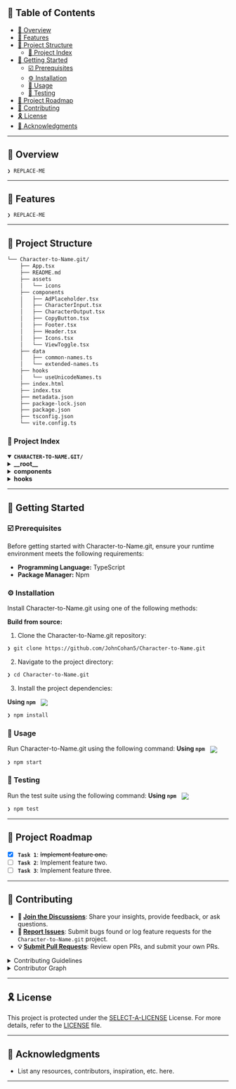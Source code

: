 

## 🔗 Table of Contents

- [📍 Overview](#-overview)
- [👾 Features](#-features)
- [📁 Project Structure](#-project-structure)
  - [📂 Project Index](#-project-index)
- [🚀 Getting Started](#-getting-started)
  - [☑️ Prerequisites](#-prerequisites)
  - [⚙️ Installation](#-installation)
  - [🤖 Usage](#🤖-usage)
  - [🧪 Testing](#🧪-testing)
- [📌 Project Roadmap](#-project-roadmap)
- [🔰 Contributing](#-contributing)
- [🎗 License](#-license)
- [🙌 Acknowledgments](#-acknowledgments)

---

## 📍 Overview

<code>❯ REPLACE-ME</code>

---

## 👾 Features

<code>❯ REPLACE-ME</code>

---

## 📁 Project Structure

```sh
└── Character-to-Name.git/
    ├── App.tsx
    ├── README.md
    ├── assets
    │   └── icons
    ├── components
    │   ├── AdPlaceholder.tsx
    │   ├── CharacterInput.tsx
    │   ├── CharacterOutput.tsx
    │   ├── CopyButton.tsx
    │   ├── Footer.tsx
    │   ├── Header.tsx
    │   ├── Icons.tsx
    │   └── ViewToggle.tsx
    ├── data
    │   ├── common-names.ts
    │   └── extended-names.ts
    ├── hooks
    │   └── useUnicodeNames.ts
    ├── index.html
    ├── index.tsx
    ├── metadata.json
    ├── package-lock.json
    ├── package.json
    ├── tsconfig.json
    └── vite.config.ts
```


### 📂 Project Index
<details open>
	<summary><b><code>CHARACTER-TO-NAME.GIT/</code></b></summary>
	<details> <!-- __root__ Submodule -->
		<summary><b>__root__</b></summary>
		<blockquote>
			<table>
			<tr>
				<td><b><a href='https://github.com/JohnCohan5/Character-to-Name.git/blob/master/package-lock.json'>package-lock.json</a></b></td>
				<td><code>❯ REPLACE-ME</code></td>
			</tr>
			<tr>
				<td><b><a href='https://github.com/JohnCohan5/Character-to-Name.git/blob/master/tsconfig.json'>tsconfig.json</a></b></td>
				<td><code>❯ REPLACE-ME</code></td>
			</tr>
			<tr>
				<td><b><a href='https://github.com/JohnCohan5/Character-to-Name.git/blob/master/App.tsx'>App.tsx</a></b></td>
				<td><code>❯ REPLACE-ME</code></td>
			</tr>
			<tr>
				<td><b><a href='https://github.com/JohnCohan5/Character-to-Name.git/blob/master/metadata.json'>metadata.json</a></b></td>
				<td><code>❯ REPLACE-ME</code></td>
			</tr>
			<tr>
				<td><b><a href='https://github.com/JohnCohan5/Character-to-Name.git/blob/master/package.json'>package.json</a></b></td>
				<td><code>❯ REPLACE-ME</code></td>
			</tr>
			<tr>
				<td><b><a href='https://github.com/JohnCohan5/Character-to-Name.git/blob/master/vite.config.ts'>vite.config.ts</a></b></td>
				<td><code>❯ REPLACE-ME</code></td>
			</tr>
			<tr>
				<td><b><a href='https://github.com/JohnCohan5/Character-to-Name.git/blob/master/index.html'>index.html</a></b></td>
				<td><code>❯ REPLACE-ME</code></td>
			</tr>
			<tr>
				<td><b><a href='https://github.com/JohnCohan5/Character-to-Name.git/blob/master/index.tsx'>index.tsx</a></b></td>
				<td><code>❯ REPLACE-ME</code></td>
			</tr>
			</table>
		</blockquote>
	</details>
	<details> <!-- components Submodule -->
		<summary><b>components</b></summary>
		<blockquote>
			<table>
			<tr>
				<td><b><a href='https://github.com/JohnCohan5/Character-to-Name.git/blob/master/components/CharacterInput.tsx'>CharacterInput.tsx</a></b></td>
				<td><code>❯ REPLACE-ME</code></td>
			</tr>
			<tr>
				<td><b><a href='https://github.com/JohnCohan5/Character-to-Name.git/blob/master/components/Footer.tsx'>Footer.tsx</a></b></td>
				<td><code>❯ REPLACE-ME</code></td>
			</tr>
			<tr>
				<td><b><a href='https://github.com/JohnCohan5/Character-to-Name.git/blob/master/components/ViewToggle.tsx'>ViewToggle.tsx</a></b></td>
				<td><code>❯ REPLACE-ME</code></td>
			</tr>
			<tr>
				<td><b><a href='https://github.com/JohnCohan5/Character-to-Name.git/blob/master/components/AdPlaceholder.tsx'>AdPlaceholder.tsx</a></b></td>
				<td><code>❯ REPLACE-ME</code></td>
			</tr>
			<tr>
				<td><b><a href='https://github.com/JohnCohan5/Character-to-Name.git/blob/master/components/Header.tsx'>Header.tsx</a></b></td>
				<td><code>❯ REPLACE-ME</code></td>
			</tr>
			<tr>
				<td><b><a href='https://github.com/JohnCohan5/Character-to-Name.git/blob/master/components/CopyButton.tsx'>CopyButton.tsx</a></b></td>
				<td><code>❯ REPLACE-ME</code></td>
			</tr>
			<tr>
				<td><b><a href='https://github.com/JohnCohan5/Character-to-Name.git/blob/master/components/Icons.tsx'>Icons.tsx</a></b></td>
				<td><code>❯ REPLACE-ME</code></td>
			</tr>
			<tr>
				<td><b><a href='https://github.com/JohnCohan5/Character-to-Name.git/blob/master/components/CharacterOutput.tsx'>CharacterOutput.tsx</a></b></td>
				<td><code>❯ REPLACE-ME</code></td>
			</tr>
			</table>
		</blockquote>
	</details>
	<details> <!-- hooks Submodule -->
		<summary><b>hooks</b></summary>
		<blockquote>
			<table>
			<tr>
				<td><b><a href='https://github.com/JohnCohan5/Character-to-Name.git/blob/master/hooks/useUnicodeNames.ts'>useUnicodeNames.ts</a></b></td>
				<td><code>❯ REPLACE-ME</code></td>
			</tr>
			</table>
		</blockquote>
	</details>
</details>

---
## 🚀 Getting Started

### ☑️ Prerequisites

Before getting started with Character-to-Name.git, ensure your runtime environment meets the following requirements:

- **Programming Language:** TypeScript
- **Package Manager:** Npm


### ⚙️ Installation

Install Character-to-Name.git using one of the following methods:

**Build from source:**

1. Clone the Character-to-Name.git repository:
```sh
❯ git clone https://github.com/JohnCohan5/Character-to-Name.git
```

2. Navigate to the project directory:
```sh
❯ cd Character-to-Name.git
```

3. Install the project dependencies:


**Using `npm`** &nbsp; [<img align="center" src="https://img.shields.io/badge/npm-CB3837.svg?style={badge_style}&logo=npm&logoColor=white" />](https://www.npmjs.com/)

```sh
❯ npm install
```




### 🤖 Usage
Run Character-to-Name.git using the following command:
**Using `npm`** &nbsp; [<img align="center" src="https://img.shields.io/badge/npm-CB3837.svg?style={badge_style}&logo=npm&logoColor=white" />](https://www.npmjs.com/)

```sh
❯ npm start
```


### 🧪 Testing
Run the test suite using the following command:
**Using `npm`** &nbsp; [<img align="center" src="https://img.shields.io/badge/npm-CB3837.svg?style={badge_style}&logo=npm&logoColor=white" />](https://www.npmjs.com/)

```sh
❯ npm test
```


---
## 📌 Project Roadmap

- [X] **`Task 1`**: <strike>Implement feature one.</strike>
- [ ] **`Task 2`**: Implement feature two.
- [ ] **`Task 3`**: Implement feature three.

---

## 🔰 Contributing

- **💬 [Join the Discussions](https://github.com/JohnCohan5/Character-to-Name.git/discussions)**: Share your insights, provide feedback, or ask questions.
- **🐛 [Report Issues](https://github.com/JohnCohan5/Character-to-Name.git/issues)**: Submit bugs found or log feature requests for the `Character-to-Name.git` project.
- **💡 [Submit Pull Requests](https://github.com/JohnCohan5/Character-to-Name.git/blob/main/CONTRIBUTING.md)**: Review open PRs, and submit your own PRs.

<details closed>
<summary>Contributing Guidelines</summary>

1. **Fork the Repository**: Start by forking the project repository to your github account.
2. **Clone Locally**: Clone the forked repository to your local machine using a git client.
   ```sh
   git clone https://github.com/JohnCohan5/Character-to-Name.git
   ```
3. **Create a New Branch**: Always work on a new branch, giving it a descriptive name.
   ```sh
   git checkout -b new-feature-x
   ```
4. **Make Your Changes**: Develop and test your changes locally.
5. **Commit Your Changes**: Commit with a clear message describing your updates.
   ```sh
   git commit -m 'Implemented new feature x.'
   ```
6. **Push to github**: Push the changes to your forked repository.
   ```sh
   git push origin new-feature-x
   ```
7. **Submit a Pull Request**: Create a PR against the original project repository. Clearly describe the changes and their motivations.
8. **Review**: Once your PR is reviewed and approved, it will be merged into the main branch. Congratulations on your contribution!
</details>

<details closed>
<summary>Contributor Graph</summary>
<br>
<p align="left">
   <a href="https://github.com{/JohnCohan5/Character-to-Name.git/}graphs/contributors">
      <img src="https://contrib.rocks/image?repo=JohnCohan5/Character-to-Name.git">
   </a>
</p>
</details>

---

## 🎗 License

This project is protected under the [SELECT-A-LICENSE](https://choosealicense.com/licenses) License. For more details, refer to the [LICENSE](https://choosealicense.com/licenses/) file.

---

## 🙌 Acknowledgments

- List any resources, contributors, inspiration, etc. here.

---
